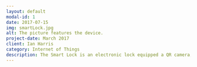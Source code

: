 ```yaml
---
layout: default
modal-id: 1
date: 2017-07-15
img: smartLock.jpg
alt: The picture features the device.
project-date: March 2017
client: Ian Harris
category: Internet of Things
description: The Smart Lock is an electronic lock equipped a QR camera, fingerprint scanner, and NFC reader. The user is able to use an Android application to choose the unlock method. The purpose of the device is to provide the user flexibility and convenience when accessing a locked door. For example, if the user loses his/her NFC card, the user can utilized the fingerprint recognition instead.
---
```

